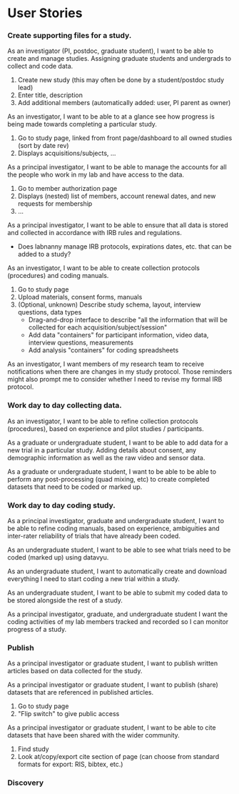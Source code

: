 # User Stories

### Create supporting files for a study.

As an investigator (PI, postdoc, graduate student),
I want to be able to create and manage studies. Assigning graduate students and undergrads to collect and code data.

1. Create new study (this may often be done by a student/postdoc study lead)
2. Enter title, description
2. Add additional members (automatically added: user, PI parent as owner)  

As an investigator,
I want to be able to at a glance see how progress is being made towards completing a particular study.

1. Go to study page, linked from front page/dashboard to all owned studies (sort by date rev)
2. Displays acquisitions/subjects, ...  

As a principal investigator,
I want to be able to manage the accounts for all the people who work in my lab and have access to the data.

1. Go to member authorization page
2. Displays (nested) list of members, account renewal dates, and new requests for membership
3. ...  

As a principal investigator,
I want to be able to ensure that all data is stored and collected in accordance with IRB rules and regulations. 
* Does labnanny manage IRB protocols, expirations dates, etc. that can be added to a study?

As an investigator,
I want to be able to create collection protocols (procedures) and coding manuals.

1. Go to study page
2. Upload materials, consent forms, manuals
3. (Optional, unknown) Describe study schema, layout, interview questions, data types  
    * Drag-and-drop interface to describe "all the information that will be collected for each acquisition/subject/session"
    * Add data "containers" for participant information, video data, interview questions, measurements
    * Add analysis "containers" for coding spreadsheets

As an investigator, 
I want members of my research team to receive notifications when there are changes in my study protocol. 
Those reminders might also prompt me to consider whether I need to revise my formal IRB protocol.

### Work day to day collecting data.

As an investigator,
I want to be able to refine collection protocols (procedures), based on experience and pilot studies / participants. 

As a graduate or undergraduate student,
I want to be able to add data for a new trial in a particular study. Adding details about consent, any demographic information as well as the raw video and sensor data.

As a graduate or undergraduate student,
I want to be able to be able to perform any post-processing (quad mixing, etc) to create completed datasets that need to be coded or marked up.


### Work day to day coding study.

As a principal investigator, graduate and undergraduate student,
I want to be able to refine coding manuals, based on experience, ambiguities and inter-rater reliability of trials that have already been coded.

As an undergraduate student,
I want to be able to see what trials need to be coded (marked up) using datavyu.

As an undergraduate student,
I want to automatically create and download everything I need to start coding a new trial within a study.

As an undergraduate student,
I want to be able to submit my coded data to be stored alongside the rest of a study.

As a principal investigator, graduate, and undergraduate student
I want the coding activities of my lab members tracked and recorded so I can monitor progress of a study.

### Publish

As a principal investigator or graduate student,
I want to publish written articles based on data collected for the study.

As a principal investigator or graduate student,
I want to publish (share) datasets that are referenced in published articles. 

1. Go to study page
2. "Flip switch" to give public access  

As a principal investigator or graduate student,
I want to be able to cite datasets that have been shared with the wider community.

1. Find study
2. Look at/copy/export cite section of page (can choose from standard formats for export: RIS, bibtex, etc.)


### Discovery




